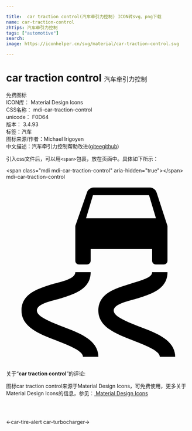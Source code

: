 ```yaml
---

title:  car traction control(汽车牵引力控制) ICON转svg、png下载
name: car-traction-control
zhTips: 汽车牵引力控制
tags: ["automotive"]
search: 
image: https://iconhelper.cn/svg/material/car-traction-control.svg

---
```


# car traction control  <small style="font-size: 60%;font-weight: 100">汽车牵引力控制</small>


<div class="detail-page">
<p>
<span><span class="badge-success badge">免费图标</span> </span>
<br/>
<span>
ICON库：
<span class="badge-secondary badge">Material Design Icons</span> 
</span>
<br/>
<span>
CSS名称：
<span class="badge-secondary badge">mdi-car-traction-control</span> 
</span>
<br/>
<span>
unicode：
<span class="badge-secondary badge">F0D64</span> 
<copy-btn content='F0D64' btn-title=""></copy-btn>
<copy-btn :content='String.fromCodePoint(parseInt("F0D64", 16))' btn-title="复制U"></copy-btn>
</span>
<br/>
<span>
版本：
<span class="badge-secondary badge">3.4.93</span> 
</span><br/><span>标签：<span class="badge-light badge"><router-link to="/tags/automotive.html">汽车</router-link></span></span>
<br/>
<span>图标来源/作者：<span class="badge-light badge">Michael Irigoyen</span></span> 
<br/>
<span class="zh-detail">中文描述：<span class="badge-primary badge">汽车牵引力控制</span><span class="help-link"><span>帮助改进</span>(<a href="https://gitee.com/liuwave/icon-helper/edit/master/json/material/car-traction-control.json" target="_blank" rel="noopener noreferrer">gitee</a><a href="https://github.com/liuwave/icon-helper/edit/master/json/material/car-traction-control.json" target="_blank" rel="noopener noreferrer">github</a></span>)</span><br/>
</p>
</div>
<div class="alert alert-dark">
  <i class="mdi mdi-car-traction-control mdi-48px"></i>
  <i class="mdi mdi-car-traction-control mdi-36px"></i>
  <i class="mdi mdi-car-traction-control mdi-24px"></i>
  <i class="mdi mdi-car-traction-control mdi-18px"></i>
</div>
<div>
  <p>引入css文件后，可以用<code>&lt;span&gt;</code>包裹，放在页面中。具体如下所示：    
  </p>
  <div class="alert alert-primary" style="font-size: 14px">
    &lt;span class="mdi mdi-car-traction-control" aria-hidden="true"&gt;&lt;/span&gt;
    <copy-btn content='<span class="mdi mdi-car-traction-control" aria-hidden="true"></span>'></copy-btn>
  </div>
  <div class="alert alert-secondary">
    <i class="mdi mdi-car-traction-control"
    style="font-size: 24px"
    aria-hidden="true"></i> mdi-car-traction-control
    <copy-btn content="mdi-car-traction-control" btn-title="复制图标名称"></copy-btn>
  </div>
</div>
<div id="svg" class="svg-wrap">
<svg xmlns="http://www.w3.org/2000/svg" viewBox="0 0 24 24"><path d="M9.5,11H10.5C10.8,11 11,10.8 11,10.5V9H19V10.5C19,10.8 19.2,11 19.5,11H20.5C20.8,11 21,10.8 21,10.5V9L21,8.5V6L19.6,1.7C19.5,1.3 19.1,1 18.7,1H11.4C11,1 10.6,1.3 10.5,1.7L9,6V8.5L9,9V10.5C9,10.8 9.2,11 9.5,11M11.3,2H18.6L19.5,5H10.4L11.3,2M12,23H10C10,22.2 8.1,21.5 6.6,20.9C4.5,20.1 2,19.2 2,17C2,14.7 4.3,14.1 6.2,13.5C7.9,13.1 9,12.7 9,12H11C11,14.3 8.7,14.9 6.8,15.5C5.1,15.9 4,16.3 4,17C4,17.8 5.9,18.5 7.4,19.1C9.5,19.9 12,20.8 12,23M22,23H20C20,22.2 18.1,21.5 16.6,20.9C14.5,20.1 12,19.2 12,17C12,14.7 14.3,14.1 16.2,13.5C17.8,13 19,12.7 19,12H21C21,14.3 18.7,14.9 16.8,15.5C15.2,15.9 14,16.3 14,17C14,17.8 15.9,18.5 17.4,19.1C19.5,19.9 22,20.8 22,23Z" /></svg>
</div>
<detail full-name='mdi-car-traction-control'></detail>
<div class="icon-detail__container">
<p>关于“<b>car traction control</b>”的评论:</p>
</div>
<Vssue title="关于“car traction control”的评论" />    
<div><p>图标car traction control来源于Material Design Icons，可免费使用，更多关于 Material Design Icons的信息，参见：<a target="_blank" href="https://iconhelper.cn/material.html"> Material Design Icons</a>
</p></div>

<div style="padding:2rem 0 " class="page-nav"><p class="inner"><span class="prev">←<router-link to="/icon/car-tire-alert.html">car-tire-alert</router-link></span> <span class="next"><router-link to="/icon/car-turbocharger.html">car-turbocharger</router-link>→</span></p></div>


